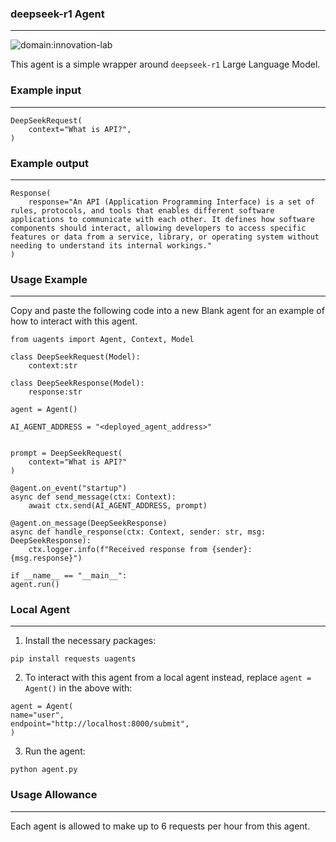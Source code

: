 ### deepseek-r1 Agent
---

![domain:innovation-lab](https://img.shields.io/badge/innovation--lab-3D8BD3)

This agent is a simple wrapper around `deepseek-r1` Large Language Model.

### Example input
---

```
DeepSeekRequest(
    context="What is API?",
)
```

### Example output
---

```
Response(
    response="An API (Application Programming Interface) is a set of rules, protocols, and tools that enables different software applications to communicate with each other. It defines how software components should interact, allowing developers to access specific features or data from a service, library, or operating system without needing to understand its internal workings."
)
```

### Usage Example
---

Copy and paste the following code into a new Blank agent for an example of how to interact with this agent.

```
from uagents import Agent, Context, Model

class DeepSeekRequest(Model):
    context:str

class DeepSeekResponse(Model):
    response:str

agent = Agent()

AI_AGENT_ADDRESS = "<deployed_agent_address>"


prompt = DeepSeekRequest(
    context="What is API?"
)

@agent.on_event("startup")
async def send_message(ctx: Context):
    await ctx.send(AI_AGENT_ADDRESS, prompt)

@agent.on_message(DeepSeekResponse)
async def handle_response(ctx: Context, sender: str, msg: DeepSeekResponse):
    ctx.logger.info(f"Received response from {sender}: {msg.response}")

if __name__ == "__main__":
agent.run()
```

### Local Agent
---


1. Install the necessary packages:

```
pip install requests uagents
```

2. To interact with this agent from a local agent instead, replace `agent = Agent()` in the above with:

```
agent = Agent(
name="user",
endpoint="http://localhost:8000/submit",
)
```

3. Run the agent:

```
python agent.py
```

### Usage Allowance
---

Each agent is allowed to make up to 6 requests per hour from this agent.
